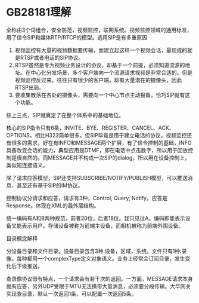 GB28181理解
====
全称由3个词组合，安全防范，视频监控，联网系统。视频监控领域的通用标准，用了信令SIP和媒体RTP/RTCP的模型。选用SIP是有多重原因

1. 视频监控有大量的视频数据要传输，而建立起这样一个视频会话，最现成的就是RTSP或者电话的SIP协议。
2. RTSP虽然是专为视频业务设计的协议，却基于一个前提，必须知道流源的地址。在中心化分发场景，多个客户端向一个流源请求视频是非常合适的。但是视频监控反过来，往往只有很少的客户端，却有大量潜在的摄像头，因此RTSP出局。
3. 要收集散落在各处的摄像头，需要向一个中心节点主动报备，恰巧SIP就有这个功能。

综上三点，SIP就奠定了在整个体系中的基础地位。

核心的SIP指令只有6条，INVITE、BYE、REGISTER、CANCEL、ACK、OPTIONS，相比H323简单很多。但SIP毕竟是用于建立电话的协议，视频监控还有很多的需求，好在有INFO和MESSAGE两个扩展，有了信令控制的基础，INFO具备改变会话的能力，典型应用是DTMF，即在电话中点击数字，所以用于回放控制是很自然的。而MESSAGE并不构成一次SIP的dialog，所以用在设备控制上，类似短连接语义。

除了请求应答模型，SIP还支持SUBSCRIBE/NOTIFY/PUBLISH模型，可以推送消息，甚至还有基于SIP的IM协议。

控制协议分请求和应答，请求有3种，Control, Query, Notify。应答是Response。体现在XML的最外层结构。

统一编码有A和B两种规范，前者20位，后者18位。我只见过A。编码即能表示设备又能表示用户。存储设备被称为前端主设备，而相机被称为前端外围设备。

目录概念解释

分设备目录和文件目录。设备目录包含3种:设备，区域，系统。文件只有1种:录像。每种都用一个complexType定义对象语义。业务上经常会订阅目录，发生变化后下级推送。

查录像协议很有特点，一个请求会有若干次的返回。一方面，MESSAGE请求本身就有应答，另外UDP受限于MTU无法携带大量消息，必须要分段传输。大华网关实现查目录，默认一次返回1条，可以配置一次返回5条。